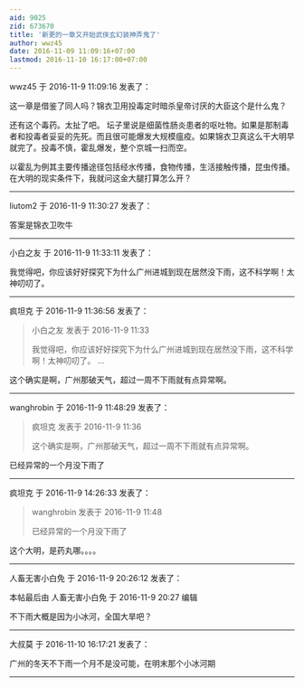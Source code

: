 ```yaml
---
aid: 9025
zid: 673670
title: '新更的一章又开始武侠玄幻装神弄鬼了'
author: wwz45
date: 2016-11-09 11:09:16+07:00
lastmod: 2016-11-10 16:17:00+07:00
---
```


wwz45 于 2016-11-9 11:09:16 发表了：

这一章是借鉴了同人吗？锦衣卫用投毒定时暗杀皇帝讨厌的大臣这个是什么鬼？

还有这个毒药。太扯了吧。 坛子里说是细菌性肠炎患者的呕吐物。如果是那制毒者和投毒者妥妥的先死。而且很可能爆发大规模瘟疫。如果锦衣卫真这么干大明早就完了。投毒不慎，霍乱爆发，整个京城一扫而空。

以霍乱为例其主要传播途径包括经水传播，食物传播，生活接触传播，昆虫传播。在大明的现实条件下，我就问这金大腿打算怎么开？

---------

liutom2 于 2016-11-9 11:30:27 发表了：

答案是锦衣卫吹牛

---------

小白之友 于 2016-11-9 11:33:11 发表了：

我觉得吧，你应该好好探究下为什么广州进城到现在居然没下雨，这不科学啊！太神叨叨了。

---------

疯坦克 于 2016-11-9 11:36:56 发表了：

> 小白之友 发表于 2016-11-9 11:33
> 
> 我觉得吧，你应该好好探究下为什么广州进城到现在居然没下雨，这不科学啊！太神叨叨了。 ...



这个确实是啊，广州那破天气，超过一周不下雨就有点异常啊。

---------

wanghrobin 于 2016-11-9 11:48:29 发表了：

> 疯坦克 发表于 2016-11-9 11:36
> 
> 这个确实是啊，广州那破天气，超过一周不下雨就有点异常啊。



已经异常的一个月没下雨了

---------

疯坦克 于 2016-11-9 14:26:33 发表了：

> wanghrobin 发表于 2016-11-9 11:48
> 
> 已经异常的一个月没下雨了



这个大明，是药丸哪。。。。

---------

人畜无害小白免 于 2016-11-9 20:26:12 发表了：

本帖最后由 人畜无害小白免 于 2016-11-9 20:27 编辑 

不下雨大概是因为小冰河，全国大旱吧？

---------

大叔莫 于 2016-11-10 16:17:21 发表了：

广州的冬天不下雨一个月不是没可能，在明末那个小冰河期

---------

